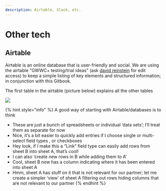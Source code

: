 ```yaml
---
description: Airtable, Slack, etc.
---
```


# Other tech

## Airtable

Airtable is an online database that is user-friendly and social. We are using the airtable "GWWC+ testing/trial ideas" (ask [david reinstein](http://localhost:5000/u/WrM9GjKWCyRyoIjCKt7f0ddJwCr1 "mention") for edit access) to keep a simple listing of key elements and structured information; in conjunction with this Gitbook.

The first table in the airtable (picture below) explains all the other tables

![](<../../.gitbook/assets/images\_moved/image (2) (1) (1) (1).png>)

{% hint style="info" %}
A good way of starting with Airtable/databases is to think

* These are just a bunch of spreadsheets or individual ‘data sets’; I’ll treat them as separate for now
* Nice, it’s a bit easier to quickly add entries if I choose single or multi-select field types , or checkboxes
* Hey look, if I make this a “Link” field type can easily add rows from sheet B into sheet A, that’s cool!
* I can also ‘create new rows in B while adding them to A’
* Cool, sheet B now has a column indicating where it has been entered into sheet A
* Hmm, sheet A has stuff on it that is not relevant for our partner; let me create a simpler ‘view’ of sheet A filtering out rows hiding columns that are not relevant to our partner
{% endhint %}

